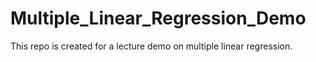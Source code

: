 # Multiple_Linear_Regression_Demo
This repo is created for a lecture demo on multiple linear regression. 
